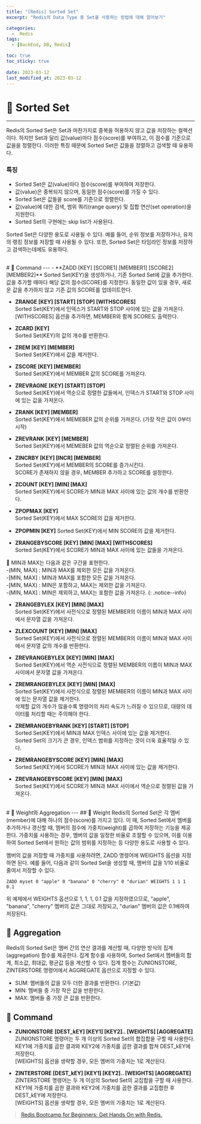 ```yaml
---
title: "[Redis] Sorted Set"
excerpt: "Redis의 Data Type 중 Set을 사용하는 방법에 대해 알아보기"

categories:
  -  Redis
tags:
  - [BackEnd, DB, Redis]

toc: true
toc_sticky: true
 
date: 2023-03-12
last_modified_at: 2023-03-12
---
```


# 🚀 Sorted Set
---
Redis의 Sorted Set은 Set과 마찬가지로 중복을 허용하지 않고 값을 저장하는 컬렉션이다.
하지만 Set과 달리 값(value)마다 점수(score)를 부여하고, 이 점수를 기준으로 값을을 정렬한다.
이러한 특징 때문에 Sorted Set은 값들을 정렬하고 검색할 때 유용하다.

### 특징
- Sorted Set은 값(value)마다 점수(score)를 부여하여 저장한다.
- 값(value)은 중복되지 않으며, 동일한 점수(score)를 가질 수 있다.
- Sorted Set은 값들을 score를 기준으로 정렬한다.
- 값(value)에 대한 검색, 범위 쿼리(range query) 및 집합 연산(set operation)을 지원한다.
- Sorted Set의 구현에는 skip list가 사용된다.

Sorted Set은 다양한 용도로 사용될 수 있다. 
예를 들어, 순위 정보를 저장하거나, 유저의 랭킹 정보를 저장할 때 사용될 수 있다. 
또한, Sorted Set은 타임라인 정보를 저장하고 검색하는데에도 유용하다.

<br>
# 🚀 Command
---
- **ZADD [KEY] [SCORE1] [MEMBER1] [SCORE2] [MEMBER2]**  
  Sorted Set(KEY)을 생성하거나, 기존 Sorted Set에 값을 추가한다.  
  값을 추가할 때마다 해당 값의 점수(SCORE)를 지정한다.  
  동일한 값이 있을 경우, 새로운 값을 추가하지 않고 기존 값의 SCORE를 업데이트한다.

- **ZRANGE [KEY] [START] [STOP] [WITHSCORES]**  
  Sorted Set(KEY)에서 인덱스가 START와 STOP 사이에 있는 값을 가져온다.  
  [WITHSCORES] 옵션을 추가하면, MEMBER와 함께 SCORE도 출력한다.

- **ZCARD [KEY]**  
  Sorted Set(KEY)의 값의 개수를 반환한다.

- **ZREM [KEY] [MEMBER]**  
  Sorted Set(KEY)에서 값을 제거한다.

- **ZSCORE [KEY] [MEMBER]**  
  Sorted Set(KEY)에서 MEMBER 값의 SCORE를 가져온다.

- **ZREVRAGNE [KEY] [START] [STOP]**  
  Sorted Set(KEY)에서 역순으로 정렬한 값들에서, 인덱스가 START와 STOP 사이에 있는 값을 가져온다.

- **ZRANK [KEY] [MEMBER]**  
  Sorted Set(KEY)에서 MEMEBER 값의 순위를 가져온다. (가장 작은 값이 0부터 시작)

- **ZREVRANK [KEY] [MEMBER]**  
  Sorted Set(KEY)에서 MEMEBER 값의 역순으로 정렬된 순위를 가져온다.

- **ZINCRBY [KEY] [INCR] [MEMBER]**  
  Sorted Set(KEY)에서 MEMBER의 SCORE를 증가시킨다.  
  SCORE가 존재하지 않을 경우, MEMBER 추가하고 SCORE를 설정한다.

- **ZCOUNT [KEY] [MIN] [MAX]**  
  Sorted Set(KEY)에서 SCORE가 MIN과 MAX 사이에 있는 값의 개수를 반환한다.

- **ZPOPMAX [KEY]**  
  Sorted Set(KEY)에서 MAX SCORE의 값을 제거한다.

- **ZPOPMIN [KEY]**
  Sorted Set(KEY)에서 MIN SCORE의 값을 제거한다.

- **ZRANGEBYSCORE [KEY] [MIN] [MAX] [WITHSCORES]**  
  Sorted Set(KEY)에서 SCORE가 MIN과 MAX 사이에 있는 값들을 가져온다.  
  
🔔 MIN과 MAX는 다음과 같은 구간을 표현한다.  
-(MIN, MAX) : MIN과 MAX를 제외한 모든 값을 가져온다.  
-[MIN, MAX] : MIN과 MAX를 포함한 모든 값을 가져온다.  
-[MIN, MAX) : MIN은 포함하고, MAX는 제외한 값을 가져온다.  
-(MIN, MAX] : MIN은 제외하고, MAX는 포함한 값을 가져온다.
{: .notice--info}

- **ZRANGEBYLEX [KEY] [MIN] [MAX]**  
  Sorted Set(KEY)에서 사전식으로 정렬된 MEMBER의 이름이 MIN과 MAX 사이에서  문자열 값을 가져온다. 

- **ZLEXCOUNT [KEY] [MIN] [MAX]**  
  Sorted Set(KEY)에서 사전식으로 정렬된 MEMBER의 이름이 MIN과 MAX 사이에서 문자열 값의 개수를 반환한다.

- **ZREVRANGEBYLEX [KEY] [MIN] [MAX]**  
  Sorted Set(KEY)에서 역순 사전식으로 정렬된 MEMBER의 이름이 MIN과 MAX 사이에서 문자열 값을 가져온다. 

- **ZREMRANGEBYLEX [KEY] [MIN] [MAX]**  
  Sorted Set(KEY)에서 사전식으로 정렬된 MEMBER의 이름이 MIN과 MAX 사이에 있는 문자열 값을 제거한다.  
  삭제할 값의 개수가 많을수록 명령어의 처리 속도가 느려질 수 있으므로, 대량의 데이터를 처리할 때는 주의해야 한다.

- **ZREMRANGEBYRANK [KEY] [START] [STOP]**  
  Sorted Set(KEY)에서 MIN과 MAX 인덱스 사이에 있는 값을 제거한다.  
  Sorted Set의 크기가 큰 경우, 인덱스 범위를 지정하는 것이 더욱 효율적일 수 있다.

- **ZREMRANGEBYSCORE [KEY] [MIN] [MAX]**  
  Sorted Set(KEY)에서 SCORE가 MIN과 MAX 사이에 있는 값을 제거한다.  

- **ZREVRANGEBYSCORE [KEY] [MIN] [MAX]**  
  Sorted Set(KEY)에서 SCORE가 MIN과 MAX 사이에서 역순으로 정렬된 값을 가져온다.

<br>
# 🚀 Weight와 Aggregation
---
## 📝 Weight
Redis의 Sorted Set은 각 멤버(member)에 대해 하나의 점수(score)를 가지고 있다. 
이 때, Sorted Set에서 멤버를 추가하거나 갱신할 때, 멤버의 점수에 가중치(weight)를 곱하여 저장하는 기능을 제공한다.
가중치를 사용하는 경우, 멤버의 값을 일정한 비율로 조절할 수 있으며, 이를 이용하여 Sorted Set에서 원하는 값의 범위를 지정하는 등 다양한 용도로 사용할 수 있다.

멤버의 값을 저장할 때 가중치를 사용하려면, ZADD 명령어에 WEIGHTS 옵션을 지정하면 된다.
예를 들어, 다음과 같이 Sorted Set을 생성할 때, 멤버의 값을 1/10 비율로 줄여서 저장할 수 있다.

```
ZADD myset 0 "apple" 0 "banana" 0 "cherry" 0 "durian" WEIGHTS 1 1 1 0.1
```

위 예제에서 WEIGHTS 옵션으로 1, 1, 1, 0.1 값을 지정하였으므로, "apple", "banana", "cherry" 멤버의 값은 그대로 저장되고, "durian" 멤버의 값은 0.1배하여 저장된다.

## 📝 Aggregation
Redis의 Sorted Set은 멤버 간의 연산 결과를 계산할 때, 다양한 방식의 집계(aggregation) 함수를 제공한다. 
집계 함수를 사용하여, Sorted Set에서 멤버들의 합계, 최소값, 최대값, 평균값 등을 계산할 수 있다.
집계 함수는 ZUNIONSTORE, ZINTERSTORE 명령어에서 AGGREGATE 옵션으로 지정할 수 있다.

- SUM: 멤버들의 값을 모두 더한 결과를 반환한다. (기본값)
- MIN: 멤버들 중 가장 작은 값을 반환한다.
- MAX: 멤버들 중 가장 큰 값을 반환한다.

## 📝 Command
- **ZUNIONSTORE [DEST_kEY] [KEY1] [KEY2].. [WEIGHTS] [AGGREGATE]**  
  ZUNIONSTORE 명령어는 두 개 이상의 Sorted Set의 합집합을 구할 때 사용한다.  
  KEY1에 가중치를 곱한 결과와 KEY2에 가중치를 곱한 결과를 합쳐 DEST_kEY에 저장한다.  
  [WEIGHTS] 옵션을 생략할 경우, 모든 멤버의 가중치는 1로 계산된다.

- **ZINTERSTORE [DEST_kEY] [KEY1] [KEY2].. [WEIGHTS] [AGGREGATE]**  
  ZINTERSTORE 명령어는 두 개 이상의 Sorted Set의 교집합을 구할 때 사용한다.  
  KEY1에 가중치를 곱한 결과와 KEY2에 가중치를 곱한 결과를 교집합한 후 DEST_kEY에 저장한다.  
  [WEIGHTS] 옵션을 생략할 경우, 모든 멤버의 가중치는 1로 계산된다.

> [Redis Bootcamp for Beginners: Get Hands On with Redis.](https://www.udemy.com/course/redis-bootcamp-for-beginners/)  
